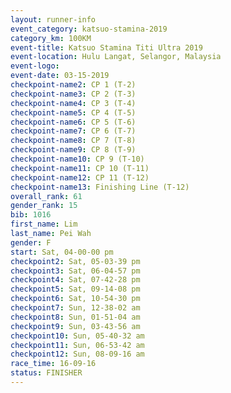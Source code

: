 ```yaml
---
layout: runner-info 
event_category: katsuo-stamina-2019 
category_km: 100KM 
event-title: Katsuo Stamina Titi Ultra 2019 
event-location: Hulu Langat, Selangor, Malaysia 
event-logo: 
event-date: 03-15-2019 
checkpoint-name2: CP 1 (T-2) 
checkpoint-name3: CP 2 (T-3) 
checkpoint-name4: CP 3 (T-4) 
checkpoint-name5: CP 4 (T-5) 
checkpoint-name6: CP 5 (T-6) 
checkpoint-name7: CP 6 (T-7) 
checkpoint-name8: CP 7 (T-8) 
checkpoint-name9: CP 8 (T-9) 
checkpoint-name10: CP 9 (T-10) 
checkpoint-name11: CP 10 (T-11) 
checkpoint-name12: CP 11 (T-12) 
checkpoint-name13: Finishing Line (T-12) 
overall_rank: 61
gender_rank: 15
bib: 1016
first_name: Lim
last_name: Pei Wah
gender: F
start: Sat, 04-00-00 pm
checkpoint2: Sat, 05-03-39 pm
checkpoint3: Sat, 06-04-57 pm
checkpoint4: Sat, 07-42-28 pm
checkpoint5: Sat, 09-14-08 pm
checkpoint6: Sat, 10-54-30 pm
checkpoint7: Sun, 12-38-02 am
checkpoint8: Sun, 01-51-04 am
checkpoint9: Sun, 03-43-56 am
checkpoint10: Sun, 05-40-32 am
checkpoint11: Sun, 06-53-42 am
checkpoint12: Sun, 08-09-16 am
race_time: 16-09-16
status: FINISHER
---
```

